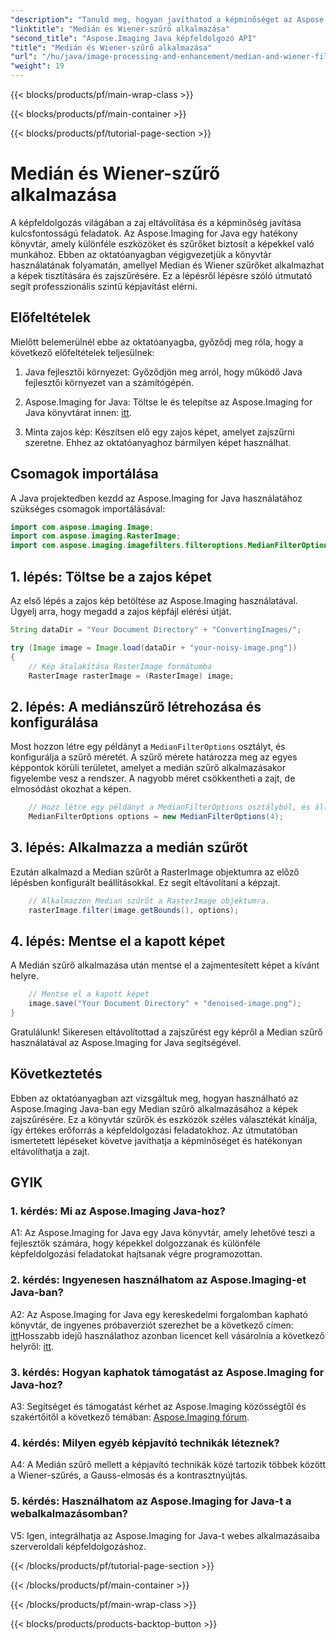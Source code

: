 ```yaml
---
"description": "Tanuld meg, hogyan javíthatod a képminőséget az Aspose.Imaging segítségével Java-ban. Ez a lépésről lépésre haladó oktatóanyag a Median és a Wiener szűrőalkalmazásokat mutatja be a képzajmentesítéshez."
"linktitle": "Medián és Wiener-szűrő alkalmazása"
"second_title": "Aspose.Imaging Java képfeldolgozó API"
"title": "Medián és Wiener-szűrő alkalmazása"
"url": "/hu/java/image-processing-and-enhancement/median-and-wiener-filter-application/"
"weight": 19
---
```


{{< blocks/products/pf/main-wrap-class >}}

{{< blocks/products/pf/main-container >}}

{{< blocks/products/pf/tutorial-page-section >}}

# Medián és Wiener-szűrő alkalmazása

A képfeldolgozás világában a zaj eltávolítása és a képminőség javítása kulcsfontosságú feladatok. Az Aspose.Imaging for Java egy hatékony könyvtár, amely különféle eszközöket és szűrőket biztosít a képekkel való munkához. Ebben az oktatóanyagban végigvezetjük a könyvtár használatának folyamatán, amellyel Median és Wiener szűrőket alkalmazhat a képek tisztítására és zajszűrésére. Ez a lépésről lépésre szóló útmutató segít professzionális szintű képjavítást elérni.

## Előfeltételek

Mielőtt belemerülnél ebbe az oktatóanyagba, győződj meg róla, hogy a következő előfeltételek teljesülnek:

1. Java fejlesztői környezet: Győződjön meg arról, hogy működő Java fejlesztői környezet van a számítógépén.

2. Aspose.Imaging for Java: Töltse le és telepítse az Aspose.Imaging for Java könyvtárat innen: [itt](https://releases.aspose.com/imaging/java/).

3. Minta zajos kép: Készítsen elő egy zajos képet, amelyet zajszűrni szeretne. Ehhez az oktatóanyaghoz bármilyen képet használhat.

## Csomagok importálása

A Java projektedben kezdd az Aspose.Imaging for Java használatához szükséges csomagok importálásával:

```java
import com.aspose.imaging.Image;
import com.aspose.imaging.RasterImage;
import com.aspose.imaging.imagefilters.filteroptions.MedianFilterOptions;
```

## 1. lépés: Töltse be a zajos képet

Az első lépés a zajos kép betöltése az Aspose.Imaging használatával. Ügyelj arra, hogy megadd a zajos képfájl elérési útját.

```java
String dataDir = "Your Document Directory" + "ConvertingImages/";

try (Image image = Image.load(dataDir + "your-noisy-image.png"))
{
    // Kép átalakítása RasterImage formátumba
    RasterImage rasterImage = (RasterImage) image;
```

## 2. lépés: A mediánszűrő létrehozása és konfigurálása

Most hozzon létre egy példányt a `MedianFilterOptions` osztályt, és konfigurálja a szűrő méretét. A szűrő mérete határozza meg az egyes képpontok körüli területet, amelyet a medián szűrő alkalmazásakor figyelembe vesz a rendszer. A nagyobb méret csökkentheti a zajt, de elmosódást okozhat a képen.

```java
    // Hozz létre egy példányt a MedianFilterOptions osztályból, és állítsd be a méretet.
    MedianFilterOptions options = new MedianFilterOptions(4);
```

## 3. lépés: Alkalmazza a medián szűrőt

Ezután alkalmazd a Median szűrőt a RasterImage objektumra az előző lépésben konfigurált beállításokkal. Ez segít eltávolítani a képzajt.

```java
    // Alkalmazzon Median szűrőt a RasterImage objektumra.
    rasterImage.filter(image.getBounds(), options);
```

## 4. lépés: Mentse el a kapott képet

A Medián szűrő alkalmazása után mentse el a zajmentesített képet a kívánt helyre.

```java
    // Mentse el a kapott képet
    image.save("Your Document Directory" + "denoised-image.png");
}
```

Gratulálunk! Sikeresen eltávolítottad a zajszűrést egy képről a Median szűrő használatával az Aspose.Imaging for Java segítségével.

## Következtetés

Ebben az oktatóanyagban azt vizsgáltuk meg, hogyan használható az Aspose.Imaging Java-ban egy Median szűrő alkalmazásához a képek zajszűrésére. Ez a könyvtár szűrők és eszközök széles választékát kínálja, így értékes erőforrás a képfeldolgozási feladatokhoz. Az útmutatóban ismertetett lépéseket követve javíthatja a képminőséget és hatékonyan eltávolíthatja a zajt.

## GYIK

### 1. kérdés: Mi az Aspose.Imaging Java-hoz?

A1: Az Aspose.Imaging for Java egy Java könyvtár, amely lehetővé teszi a fejlesztők számára, hogy képekkel dolgozzanak és különféle képfeldolgozási feladatokat hajtsanak végre programozottan.

### 2. kérdés: Ingyenesen használhatom az Aspose.Imaging-et Java-ban?

A2: Az Aspose.Imaging for Java egy kereskedelmi forgalomban kapható könyvtár, de ingyenes próbaverziót szerezhet be a következő címen: [itt](https://releases.aspose.com/)Hosszabb idejű használathoz azonban licencet kell vásárolnia a következő helyről: [itt](https://purchase.aspose.com/buy).

### 3. kérdés: Hogyan kaphatok támogatást az Aspose.Imaging for Java-hoz?

A3: Segítséget és támogatást kérhet az Aspose.Imaging közösségtől és szakértőitől a következő témában: [Aspose.Imaging fórum](https://forum.aspose.com/).

### 4. kérdés: Milyen egyéb képjavító technikák léteznek?

A4: A Medián szűrő mellett a képjavító technikák közé tartozik többek között a Wiener-szűrés, a Gauss-elmosás és a kontrasztnyújtás.

### 5. kérdés: Használhatom az Aspose.Imaging for Java-t a webalkalmazásomban?

V5: Igen, integrálhatja az Aspose.Imaging for Java-t webes alkalmazásaiba szerveroldali képfeldolgozáshoz.

{{< /blocks/products/pf/tutorial-page-section >}}

{{< /blocks/products/pf/main-container >}}

{{< /blocks/products/pf/main-wrap-class >}}

{{< blocks/products/products-backtop-button >}}
